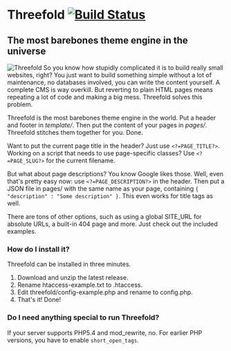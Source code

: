 # Threefold [![Build Status](https://travis-ci.org/Accommodavid/Threefold.svg?branch=master)](https://travis-ci.org/Accommodavid/Threefold)
## The most barebones theme engine in the universe
![Threefold](https://cloud.githubusercontent.com/assets/6472410/9600040/e6b56a4c-5098-11e5-9042-f82829b792ea.png)
So you know how stupidly complicated it is to build really small websites, right? You just want to build something simple without a lot of maintenance, no databases involved, you can write the content yourself. A complete CMS is way overkill. But reverting to plain HTML pages means repeating a lot of code and making a big mess. Threefold solves this problem.

Threefold is the most barebones theme engine in the world. Put a header and footer in _template/_. Then put the content of your pages in _pages/_. Threefold stitches them together for you. Done.

Want to put the current page title in the header? Just use `<?=PAGE_TITLE?>`. Working on a script that needs to use page-specific classes? Use `<?=PAGE_SLUG?>` for the current filename.

But what about page descriptions? You know Google likes those. Well, even that's pretty easy now: use `<?=PAGE_DESCRIPTION?>` in the header. Then put a JSON file in pages/ with the same name as your page, containing `{ "description" : "Some description" }`. This even works for title tags as well.

There are tons of other options, such as using a global SITE_URL for absolute URLs, a built-in 404 page and more. Just check out the included examples.

### How do I install it?
Threefold can be installed in three minutes.

1. Download and unzip the latest release.
2. Rename htaccess-example.txt to .htaccess.
3. Edit threefold/config-example.php and rename to config.php.
4. That's it! Done!

### Do I need anything special to run Threefold?
If your server supports PHP5.4 and mod_rewrite, no. For earlier PHP versions, you have to enable `short_open_tags`.
